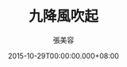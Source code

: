 ---
issue: 145
title: 九降風吹起
author: 張美容
language: 海陸
date: 2015-10-29T00:00:00.000+08:00
topic: 文史
difficulty: 1
wikidata: Q98095984
wikidata_link: https://www.wikidata.org/wiki/Q98095984
---